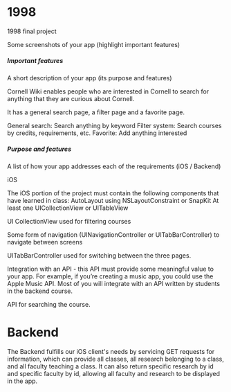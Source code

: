 # 1998
1998 final project

Some screenshots of your app (highlight important features)
##### Important features

A short description of your app (its purpose and features)

Cornell Wiki enables people who are interested in Cornell to search for anything
that they are curious about Cornell.

It has a general search page, a filter page and a favorite page.

General search: Search anything by keyword
Filter system: Search courses by credits, requirements, etc.
Favorite: Add anything interested

##### Purpose and features
A list of how your app addresses each of the requirements (iOS / Backend)

iOS

The iOS portion of the project must contain the following components that have learned in class:
AutoLayout using NSLayoutConstraint or SnapKit
At least one UICollectionView or UITableView

UI CollectionView used for filtering courses

Some form of navigation (UINavigationController or UITabBarController) to navigate between screens

UITabBarController used for switching between the three pages.

Integration with an API - this API must provide some meaningful value to your app. For example, if you’re creating a music app, you could use the Apple Music API. Most of you will integrate with an API written by students in the backend course.

API for searching the course.

# Backend

The Backend fulfills our iOS client's needs by servicing GET requests for information, which can provide all classes, all research belonging to a class, and all faculty teaching a class. It can also return specific research by id and specific faculty by id, allowing all faculty and research to be displayed in the app.




